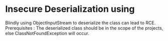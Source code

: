 # Insecure Deserialization using

Blindly using ObjectInputStream to deserialize the class can lead to RCE.
Prerequisites :
The deserialized class should be in the scope of the projects, else ClassNotFoundException will occur.
